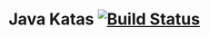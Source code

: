 # Java Katas [![Build Status](https://travis-ci.org/giamir/java_katas.svg?branch=master)](https://travis-ci.org/giamir/java_katas)